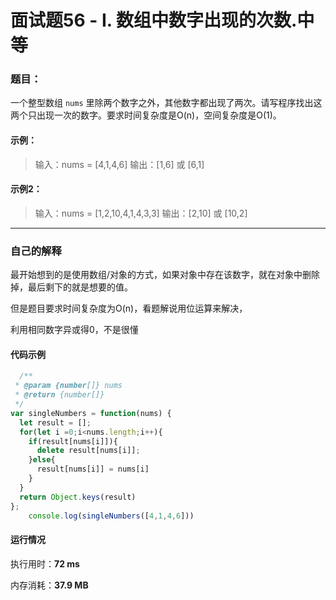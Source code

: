 # 面试题56 - I. 数组中数字出现的次数.中等
### 题目：

一个整型数组 `nums` 里除两个数字之外，其他数字都出现了两次。请写程序找出这两个只出现一次的数字。要求时间复杂度是O(n)，空间复杂度是O(1)。

#### 示例：

> 输入：nums = [4,1,4,6]
> 输出：[1,6] 或 [6,1]

#### 示例2：

> 输入：nums = [1,2,10,4,1,4,3,3]
> 输出：[2,10] 或 [10,2]

------



### 自己的解释

最开始想到的是使用数组/对象的方式，如果对象中存在该数字，就在对象中删除掉，最后剩下的就是想要的值。

但是题目要求时间复杂度为O(n)，看题解说用位运算来解决，

利用相同数字异或得0，不是很懂





#### 代码示例

````javascript
  /**
 * @param {number[]} nums
 * @return {number[]}
 */
var singleNumbers = function(nums) {
  let result = [];
  for(let i =0;i<nums.length;i++){
    if(result[nums[i]]){
      delete result[nums[i]];
    }else{
      result[nums[i]] = nums[i]
    }
  }
  return Object.keys(result)
};
    console.log(singleNumbers([4,1,4,6]))
````

#### 运行情况

执行用时：**72 ms**

内存消耗：**37.9 MB**